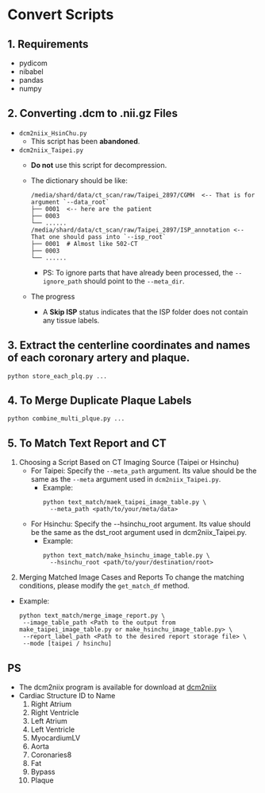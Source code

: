 # Convert Scripts
## 1. Requirements
- pydicom
- nibabel
- pandas
- numpy
## 2. Converting .dcm to .nii.gz Files
- `dcm2niix_HsinChu.py`
  - This script has been **abandoned**.
- `dcm2niix_Taipei.py`
  - **Do not** use this script for decompression.
  - The dictionary should be like:
    ```
    /media/shard/data/ct_scan/raw/Taipei_2897/CGMH  <-- That is for argument `--data_root`
    ├── 0001  <-- here are the patient
    ├── 0003
    └── ......
    /media/shard/data/ct_scan/raw/Taipei_2897/ISP_annotation <-- That one should pass into `--isp_root`
    ├── 0001  # Almost like 502-CT
    ├── 0003
    └── ......
    ```
    - PS: To ignore parts that have already been processed, the `--ignore_path` should point to the `--meta_dir`.
    
  - The progress
    - A **Skip ISP** status indicates that the ISP folder does not contain any tissue labels.
## 3. Extract the centerline coordinates and names of each coronary artery and plaque.
```shell!
python store_each_plq.py ...
```
## 4. To Merge Duplicate Plaque Labels
```shell
python combine_multi_plque.py ... 
```
## 5. To Match Text Report and CT
1. Choosing a Script Based on CT Imaging Source (Taipei or Hsinchu)
    - For Taipei:
      Specify the `--meta_path` argument. Its value should be the same as the `--meta` argument used in `dcm2niix_Taipei.py`.
      - Example:
        ```shell=!
        python text_match/maek_taipei_image_table.py \
          --meta_path <path/to/your/meta/data>
        ```
    - For Hsinchu:
      Specify the --hsinchu_root argument. Its value should be the same as the dst_root argument used in dcm2niix_Taipei.py.
      - Example:
        ```bash=!
        python text_match/make_hsinchu_image_table.py \
          --hsinchu_root <path/to/your/destination/root>
        ```
2. Merging Matched Image Cases and Reports
  To change the matching conditions, please modify the `get_match_df` method.
  - Example:
    ```shell!
    python text_match/merge_image_report.py \
     --image_table_path <Path to the output from make_taipei_image_table.py or make_hsinchu_image_table.py> \
     --report_label_path <Path to the desired report storage file> \
     --mode [taipei / hsinchu]
    ```
## PS
- The dcm2niix program is available for download at [dcm2niix](https://github.com/rordenlab/dcm2niix/releases)
- Cardiac Structure ID to Name
  1. Right Atrium
  2. Right Ventricle
  3. Left Atrium
  4. Left Ventricle
  5. MyocardiumLV
  6. Aorta
  7. Coronaries8
  8. Fat
  9. Bypass
  10. Plaque
 
